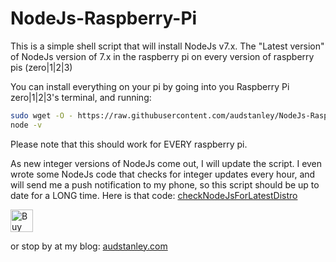 # NodeJs-Raspberry-Pi
This is a simple shell script that will install NodeJs v7.x.  The "Latest version" of NodeJs version of 7.x in the raspberry pi on every version of raspberry pis (zero|1|2|3) <p>
You can install everything on your pi by going into you Raspberry Pi zero|1|2|3's terminal, and running: <p>

```sh
sudo wget -O - https://raw.githubusercontent.com/audstanley/NodeJs-Raspberry-Pi/master/Install-Node.sh | bash
node -v
```
<p>

Please note that this should work for EVERY raspberry pi.

As new integer versions of NodeJs come out, I will update the script.  I even wrote some NodeJs code that checks for integer updates every hour, and will send me a push notification to my phone, so this script should be up to date for a LONG time.  Here is that code:
[checkNodeJsForLatestDistro](https://github.com/audstanley/checkNodeJsForLatestDistro)

<a href='https://ko-fi.com/A687KA8' target='_blank'><img height='36' style='border:0px;height:36px;' src='https://az743702.vo.msecnd.net/cdn/kofi4.png?v=f' border='0' alt='Buy Me a Coffee at ko-fi.com' /></a>

or stop by at my blog: [audstanley.com](http://www.audstanley.com)
